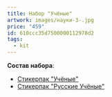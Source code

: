 ```yaml
---
title: Набор "Учёные"
artwork: images/науки-3-.jpg
price: "459"
id: 610ccc35d7500000112978d2
tags:
  - kit
---
```

**Cостав набора**:

* [Стикерпак "Учёные"](https://www.zerokelvin.ru/products/stickers/science/)
* [Стикерпак "Русские Учёные"](https://www.zerokelvin.ru/products/stickers/russian-sceince/)